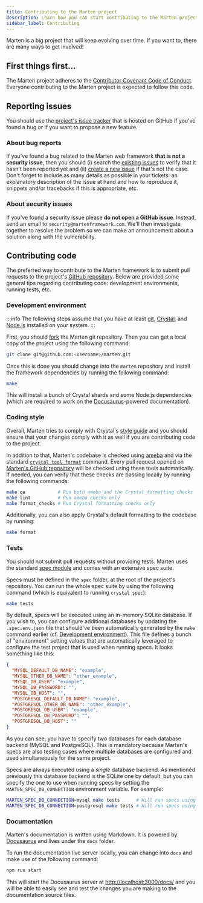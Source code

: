 ```yaml
---
title: Contributing to the Marten project
description: Learn how you can start contributing to the Marten project.
sidebar_label: Contributing
---
```


Marten is a big project that will keep evolving over time. If you want to, there are many ways to get involved!

## First things first...

The Marten project adheres to the [Contributor Covenant Code of Conduct](https://github.com/martenframework/marten/blob/main/CODE_OF_CONDUCT.md). Everyone contributing to the Marten project is expected to follow this code.

## Reporting issues

You should use the [project's issue tracker](https://github.com/martenframework/marten/issues) that is hosted on GitHub if you've found a bug or if you want to propose a new feature.

### About bug reports

If you've found a bug related to the Marten web framework **that is not a security issue**, then you should (i) search the [existing issues](https://github.com/martenframework/marten/issues) to verify that it hasn't been reported yet and (ii) [create a new issue](https://github.com/martenframework/marten/issues/new) if that's not the case. Don't forget to include as many details as possible in your tickets: an explanatory description of the issue at hand and how to reproduce it, snippets and/or tracebacks if this is appropriate, etc.

### About security issues

If you've found a security issue please **do not open a GitHub issue**. Instead, send an email to `security@martenframework.com`. We'll then investigate together to resolve the problem so we can make an announcement about a solution along with the vulnerability.

## Contributing code

The preferred way to contribute to the Marten framework is to submit pull requests to the project's [GitHub repository](https://github.com/martenframework/marten). Below are provided some general tips regarding contributing code: development environments, running tests, etc.

### Development environment

:::info
The following steps assume that you have at least [git](https://git-scm.com/), [Crystal](https://crystal-lang.org/), and [Node.js](https://nodejs.org) installed on your system.
:::

First, you should [fork](https://github.com/martenframework/marten/fork) the Marten git repository. Then you can get a local copy of the project using the following command:

```bash
git clone git@github.com:<username>/marten.git
```

Once this is done you should change into the `marten` repository and install the framework dependencies by running the following command:

```bash
make
```

This will install a bunch of Crystal shards and some Node.js dependencies (which are required to work on the [Docusaurus](https://docusaurus.io/)-powered documentation).

### Coding style

Overall, Marten tries to comply with Crystal's [style guide](https://crystal-lang.org/reference/conventions/coding_style.html) and you should ensure that your changes comply with it as well if you are contributing code to the project.

In addition to that, Marten's codebase is checked using [ameba](https://github.com/crystal-ameba/ameba) and via the standard [`crystal tool format`](https://crystal-lang.org/reference/man/crystal/index.html#crystal-tool-format) command. Every pull request opened on [Marten's GitHub repository](https://github.com/martenframework/marten) will be checked using these tools automatically. If needed, you can verify that these checks are passing locally by running the following commands:

```bash
make qa            # Run both ameba and the Crystal formatting checks
make lint          # Run ameba checks only
make format_checks # Run Crystal formatting checks only
```

Additionally, you can also apply Crystal's default formatting to the codebase by running:

```bash
make format
```

### Tests

You should not submit pull requests without providing tests. Marten uses the standard [spec module](https://crystal-lang.org/reference/guides/testing.html) and comes with an extensive spec suite.

Specs must be defined in the `spec` folder, at the root of the project's repository. You can run the whole spec suite by using the following command (which is equivalent to running `crystal spec`):

```bash
make tests
```

By default, specs will be executed using an in-memory SQLite database. If you wish to, you can configure additional databases by updating the `.spec.env.json` file that should've been automatically generated by the `make` command earlier (cf. [Development environment](#development-environment)). This file defines a bunch of "environment" setting values that are automatically leveraged to configure the test project that is used when running specs. It looks something like this:

```json title=.spec.env.json
{
  "MYSQL_DEFAULT_DB_NAME": "example",
  "MYSQL_OTHER_DB_NAME": "other_example",
  "MYSQL_DB_USER": "example",
  "MYSQL_DB_PASSWORD": "",
  "MYSQL_DB_HOST": "",
  "POSTGRESQL_DEFAULT_DB_NAME": "example",
  "POSTGRESQL_OTHER_DB_NAME": "other_example",
  "POSTGRESQL_DB_USER": "example",
  "POSTGRESQL_DB_PASSWORD": "",
  "POSTGRESQL_DB_HOST": ""
}
```

As you can see, you have to specify two databases for each database backend (MySQL and PostgreSQL). This is mandatory because Marten's specs are also testing cases where multiple databases are configured and used simultaneously for the same project.

Specs are always executed using a _single_ database backend. As mentioned previously this database backend is the SQLite one by default, but you can specify the one to use when running specs by setting the `MARTEN_SPEC_DB_CONNECTION` environment variable. For example:

```bash
MARTEN_SPEC_DB_CONNECTION=mysql make tests      # Will run specs using the MySQL DB backend
MARTEN_SPEC_DB_CONNECTION=postgresql make tests # Will run specs using the PostgreSQL DB backend
```

### Documentation

Marten's documentation is written using Markdown. It is powered by [Docusaurus](https://docusaurus.io/) and lives under the `docs` folder.

To run the documentation live server locally, you can change into `docs` and make use of the following command:

```bash
npm run start
```

This will start the Docusaurus server at [http://localhost:3000/docs/](http://localhost:3000/docs/) and you will be able to easily see and test the changes you are making to the documentation source files.
